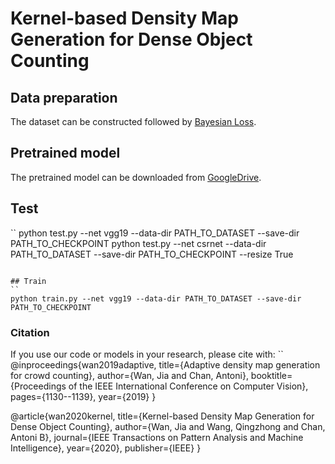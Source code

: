 # Kernel-based Density Map Generation for Dense Object Counting

## Data preparation
The dataset can be constructed followed by [Bayesian Loss](https://github.com/ZhihengCV/Bayesian-Crowd-Counting).

## Pretrained model
The pretrained model can be downloaded from [GoogleDrive](https://drive.google.com/drive/folders/1TaY5I1eHIt7pm2YBfqw4BfnpX2l3Bof4?usp=sharing).

## Test
``
python test.py --net vgg19 --data-dir PATH_TO_DATASET --save-dir PATH_TO_CHECKPOINT
python test.py --net csrnet --data-dir PATH_TO_DATASET --save-dir PATH_TO_CHECKPOINT --resize True
```

## Train
``
python train.py --net vgg19 --data-dir PATH_TO_DATASET --save-dir PATH_TO_CHECKPOINT
```

### Citation
If you use our code or models in your research, please cite with:
``
@inproceedings{wan2019adaptive,
  title={Adaptive density map generation for crowd counting},
  author={Wan, Jia and Chan, Antoni},
  booktitle={Proceedings of the IEEE International Conference on Computer Vision},
  pages={1130--1139},
  year={2019}
}

@article{wan2020kernel,
  title={Kernel-based Density Map Generation for Dense Object Counting},
  author={Wan, Jia and Wang, Qingzhong and Chan, Antoni B},
  journal={IEEE Transactions on Pattern Analysis and Machine Intelligence},
  year={2020},
  publisher={IEEE}
}
```
